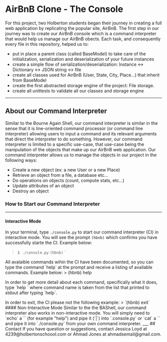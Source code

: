 # AirBnB Clone - The Console
For this project, two Holberton students began their journey in creating a
full web application by replicating the popular site, AirBnB. The first step in
our journey was to create our AirBnB console which is a command
interpreter that  would help us manage our AirBnB obects. Each task, and
consequently every file in this repository, helped us to:
- put in place a parent class (called BaseModel) to take care of the initialization, serialization and deserialization of your future instances
- create a simple flow of serialization/deserialization: Instance <-> Dictionary <-> JSON string <-> file
- create all classes used for AirBnB (User, State, City, Place…) that inherit from BaseModel
- create the first abstracted storage engine of the project: File storage.
- create all unittests to validate all our classes and storage engine
---

## About our Command Interpreter
Similar to the Bourne Again Shell, our command interpreter is similar in
the sense that it is line-oriented command processor (or command line
interpreter) allowing users to input a command and its relevant arguments that
direct the interpreter to do something. However, our command interpreter is
limited to a specific use-case, that use-case being the manipulation of the
objects that make up our AirBnB web application. Our command interpreter allows
us to manage the objects in our project in the following ways:
- Create a new object (ex: a new User or a new Place)
- Retrieve an object from a file, a database etc…
- Do operations on objects (count, compute stats, etc…)
- Update attributes of an object
- Destroy an object

### How to Start our Command Interpreter
---
#### Interactive Mode
In your terminal, type `./console.py` to start our command interpreter (CI) in
interactive mode. You will see the prompt `(hbnb)` which confirms you have
successfully starte the CI. Example below:
> `$ ./console.py`
> `(hbnb)`              `
<p> All avalaible commands wihin the CI have been
documented, so you can type the command `help` at the prompt and receive a
listing of available commands. Example below:
> (hbnb) help
<p> In order to get more detail about each command,
specifically what it does, type `help <command name>` where command name is
taken from the list that printed to stdout after typing `help`.
<p> In order to exit, the CI please not the following example:
> `(hbnb) exit`
#### Non-Interactive Mode
Similar to the the BAShell, our command interpreter also works in
non-interactive mode. You will simply need to `echo` a `<command>` (for example
"help") and pipe it (`|`) into `.console.py` or `cat` a `<file_name>` and pipe
it into `./console.py` from your own command interpreter.
___
## Contact
If you have question or suggestions, contact Jessica Loyd at 4239@holbertonschoool.com or Ahmad Jones at ahmadsemail@gmail.com.